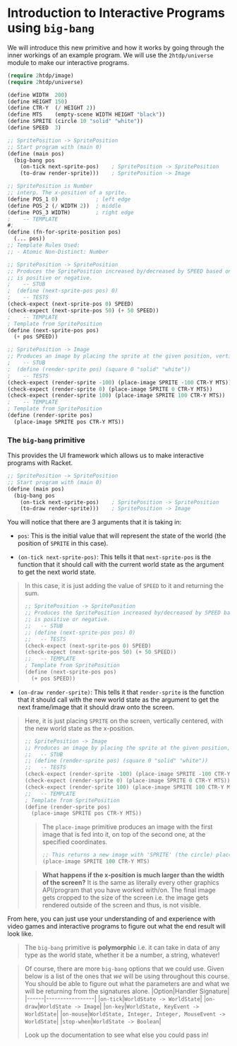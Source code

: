 # Introduction to Interactive Programs using `big-bang`
We will introduce this new primitive and how it works by going through the inner workings of an example program. We will use the `2htdp/universe` module to make our interactive programs.

```lisp
(require 2htdp/image)
(require 2htdp/universe)

(define WIDTH  200)
(define HEIGHT 150)
(define CTR-Y  (/ HEIGHT 2))
(define MTS    (empty-scene WIDTH HEIGHT "black"))
(define SPRITE (circle 10 "solid" "white"))
(define SPEED  3)

;; SpritePosition -> SpritePosition
;; Start program with (main 0)
(define (main pos)
  (big-bang pos
    (on-tick next-sprite-pos)    ; SpritePosition -> SpritePosition
    (to-draw render-sprite)))    ; SpritePosition -> Image

;; SpritePosition is Number
;; interp. The x-position of a sprite.
(define POS_1 0)            ; left edge
(define POS_2 (/ WIDTH 2))  ; middle
(define POS_3 WIDTH)        ; right edge
;    -- TEMPLATE
#;
(define (fn-for-sprite-position pos)
  (... pos))
;; Template Rules Used:
;; - Atomic Non-Distinct: Number

;; SpritePosition -> SpritePosition
;; Produces the SpritePosition increased by/decreased by SPEED based on if the speed
;; is positive or negative.
;    -- STUB
;  (define (next-sprite-pos pos) 0)
;    -- TESTS
(check-expect (next-sprite-pos 0) SPEED)
(check-expect (next-sprite-pos 50) (+ 50 SPEED))
;    -- TEMPLATE
; Template from SpritePosition
(define (next-sprite-pos pos)
  (+ pos SPEED))

;; SpritePosition -> Image
;; Produces an image by placing the sprite at the given position, vertically centered, and on MTS.
;    -- STUB
;  (define (render-sprite pos) (square 0 "solid" "white"))
;    -- TESTS
(check-expect (render-sprite -100) (place-image SPRITE -100 CTR-Y MTS))
(check-expect (render-sprite 0) (place-image SPRITE 0 CTR-Y MTS))
(check-expect (render-sprite 100) (place-image SPRITE 100 CTR-Y MTS))
;    -- TEMPLATE
; Template from SpritePosition
(define (render-sprite pos)
  (place-image SPRITE pos CTR-Y MTS))
```

### The `big-bang` primitive
This provides the UI framework which allows us to make interactive programs with Racket.
```lisp
;; SpritePosition -> SpritePosition
;; Start program with (main 0)
(define (main pos)
  (big-bang pos
    (on-tick next-sprite-pos)    ; SpritePosition -> SpritePosition
    (to-draw render-sprite)))    ; SpritePosition -> Image
```
You will notice that there are 3 arguments that it is taking in:
- `pos`: This is the initial value that will represent the state of the world (the position of `SPRITE` in this case).

- `(on-tick next-sprite-pos)`: This tells it that `next-sprite-pos` is the function that it should call with the current world state as the argument to get the next world state.
> In this case, it is just adding the value of `SPEED` to it and returning the sum.
> ```lisp
> ;; SpritePosition -> SpritePosition
> ;; Produces the SpritePosition increased by/decreased by SPEED based on if the speed
> ;; is positive or negative.
> ;;   -- STUB
> ;; (define (next-sprite-pos pos) 0)
> ;;   -- TESTS
> (check-expect (next-sprite-pos 0) SPEED)
> (check-expect (next-sprite-pos 50) (+ 50 SPEED))
> ;;   -- TEMPLATE
> ; Template from SpritePosition
> (define (next-sprite-pos pos)
>   (+ pos SPEED))
> ```

- `(on-draw render-sprite)`: This tells it that `render-sprite` is the function that it should call with the new world state as the argument to get the next frame/image that it should draw onto the screen.
> Here, it is just placing `SPRITE` on the screen, vertically centered, with the new world state as the x-position.
> ```lisp
> ;; SpritePosition -> Image
> ;; Produces an image by placing the sprite at the given position, vertically centered, and on MTS.
> ;;   -- STUB
> ;; (define (render-sprite pos) (square 0 "solid" "white"))
> ;;   -- TESTS
> (check-expect (render-sprite -100) (place-image SPRITE -100 CTR-Y MTS))
> (check-expect (render-sprite 0) (place-image SPRITE 0 CTR-Y MTS))
> (check-expect (render-sprite 100) (place-image SPRITE 100 CTR-Y MTS))
> ;;   -- TEMPLATE
> ; Template from SpritePosition
> (define (render-sprite pos)
>   (place-image SPRITE pos CTR-Y MTS))
> ```
>
> > The `place-image` primitive produces an image with the first image that is fed into it, on top of the second one, at the specified coordinates.
> > ```lisp
> > ;; This returns a new image with 'SPRITE' (the circle) placed on top of 'MTS' (the eMpTy Scene) at (100, CTR-Y) where 'CTR-Y' stands for 'CenTeR-Y'.
> > (place-image SPRITE 100 CTR-Y MTS)
> > ```
>
> > **What happens if the x-position is much larger than the width of the screen?** It is the same as literally every other graphics API/program that you have worked with/on. The final image gets cropped to the size of the screen i.e. the image gets rendered outside of the screen and thus, is not visible.

From here, you can just use your understanding of and experience with video games and interactive programs to figure out what the end result will look like.

> The `big-bang` primitive is **polymorphic** i.e. it can take in data of any type as the world state, whether it be a number, a string, whatever!

> Of course, there are more `big-bang` options that we could use. Given below is a list of the ones that *we* will be using throughout this course. You should be able to figure out what the parameters are and what we will be returning from the signatures alone.
> |Option|Handler Signature|
> |------|-----------------|
> |`on-tick`|`WorldState -> WorldState`|
> |`on-draw`|`WorldState -> Image`|
> |`on-key`|`WorldState, KeyEvent -> WorldState`|
> |`on-mouse`|`WorldState, Integer, Integer, MouseEvent -> WorldState`|
> |`stop-when`|`WorldState -> Boolean`|
>
> Look up the documentation to see what else you could pass in!
